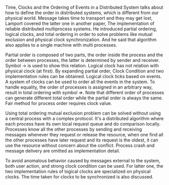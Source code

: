 Time, Clocks and the Ordering of Events in a Distributed System talks about
how to define the order in distributed systems, which is different from our physical world.
Message takes time to transport and they may get lost, Lamport covered the latter one in
another paper, The implementation of reliable distributed multiprocess systems.
He introduced partial ordering, logical clocks, and total ordering in order to solve problems
like mutual exclusion and physical clock synchronization.
And he said that algorithm also applies to a single machine with multi processes.

Partial order is composed of two parts, the order inside the process and the order between processes,
the latter is determined by sender and receiver. Symbol -> is used to show this relation.
Logical clock has not relation with physical clock (at first).
By expanding partial order, Clock Condition and two implementation rules can be obtained.
Logical clock ticks based on events.
A system of clocks can be used to order all the events in the system.
To handle equality, the order of processes is assigned in an arbitrary way, result in total ordering with symbol =>.
Note that different order of processes can generate different total order while the partial order is always the same.
Fair method for process order requires clock value.

Using total ordering mutual exclusion problem can be solved without using a central process with a complex protocol.
It's a distributed algorithm where each process have its own local request queue and do comparison locally.
Processes know all the other processes by sending and receiving messages whenever they request or release the resource,
when one find all the other processes have later request and its request is the oldest, it can use the resource without concern about the conflict.
Process crash and message delivery are omitted as implementation detail.

To avoid anomalous behavior caused by messages external to the system, both user action, and strong clock condition can be used.
For latter one, the two implementation rules of logical clocks are specialized on physical clocks.
The time taken for clocks to be synchronized is also discussed.
